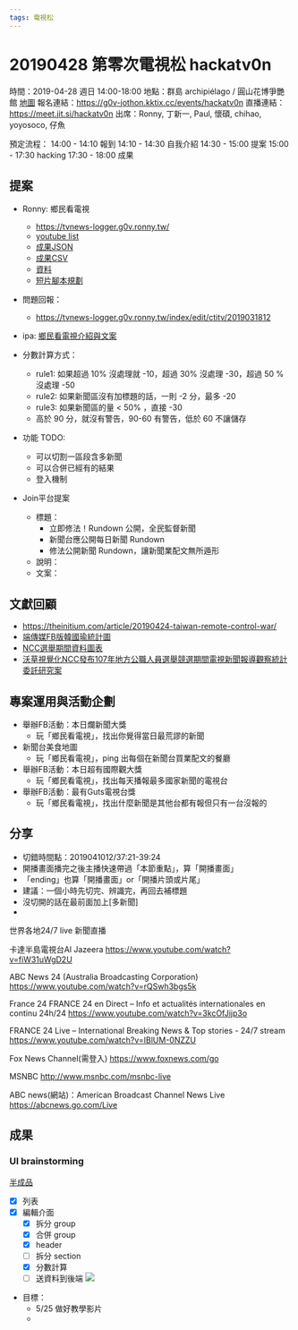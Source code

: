 ```yaml
---
tags: 電視松
---
```


20190428 第零次電視松 hackatv0n
====================
時間：2019-04-28 週日 14:00-18:00
地點：群島 archipiélago / 圓山花博爭艷館 [地圖](https://i.imgur.com/HZVYDzF.png)
報名連結：https://g0v-jothon.kktix.cc/events/hackatv0n
直播連結：https://meet.jit.si/hackatv0n
出席：Ronny, 丁新一, Paul, 懷碩, chihao, yoyosoco, 仔魚

預定流程：
14:00 - 14:10 報到
14:10 - 14:30 自我介紹
14:30 - 15:00 提案
15:00 - 17:30 hacking
17:30 - 18:00 成果

提案
---
* Ronny: 鄉民看電視
    * https://tvnews-logger.g0v.ronny.tw/
    * [youtube list](https://github.com/ronnywang/twtvnews/blob/master/youtube.csv)
    * [成果JSON](https://tvnews-logger.g0v.ronny.tw/index/result/ctitv/2019032818/sgh881U3xh)
    * [成果CSV](https://tvnews-logger.g0v.ronny.tw/index/result/ctitv/2019032818/sgh881U3xh?format=csv)
    * [資料](https://tw-tvnews.s3.amazonaws.com/reports/set/2019042518/data.json)
    * [短片腳本規劃](https://g0v.hackmd.io/HFGOGx42Q--qrd49ayRCsA)
* 問題回報：
    * https://tvnews-logger.g0v.ronny.tw/index/edit/ctitv/2019031812
* ipa: [鄉民看電視介紹與文案](https://g0v.hackmd.io/ygAUri2uToGbyvM-Elxu7w)
* 分數計算方式：
    * rule1: 如果超過 10% 沒處理就 -10，超過 30% 沒處理 -30，超過 50 % 沒處理 -50
    * rule2: 如果新聞區沒有加標題的話，一則 -2 分，最多 -20
    * rule3: 如果新聞區的量 < 50% ，直接 -30
    * 高於 90 分，就沒有警告，90-60 有警告，低於 60 不讓儲存


* 功能 TODO:
    * 可以切割一區段含多新聞
    * 可以合併已經有的結果
    * 登入機制

* Join平台提案
    * 標題：
        * 立即修法！Rundown 公開，全民監督新聞
        * 新聞台應公開每日新聞 Rundown
        * 修法公開新聞 Rundown，讓新聞業配文無所遁形
    * 說明：
    * 文案：

## 文獻回顧
* https://theinitium.com/article/20190424-taiwan-remote-control-war/
* [端傳媒FB版韓國瑜統計圖](https://bit.ly/2Vzssh1)
* [NCC選舉期間資料圖表](https://www.facebook.com/ncc.gov.tw/photos/a.1614467792120903/2370161096551565/?type=3&theater) 
* [沃草視覺化NCC發布107年地方公職人員選舉競選期間電視新聞報導觀察統計委託研究案](https://www.facebook.com/watchout.tw/photos/a.276078935883660/1271046333053577/?type=3&theater)


## 專案運用與活動企劃

* 舉辦FB活動：本日爛新聞大獎
    * 玩「鄉民看電視」，找出你覺得當日最荒謬的新聞
* 新聞台美食地圖
    * 玩「鄉民看電視」，ping 出每個在新聞台買業配文的餐廳
* 舉辦FB活動：本日超有國際觀大獎
    * 玩「鄉民看電視」，找出每天播報最多國家新聞的電視台
* 舉辦FB活動：最有Guts電視台獎
    * 玩「鄉民看電視」，找出什麼新聞是其他台都有報但只有一台沒報的


分享
---
* 切錯時間點：2019041012/37:21-39:24
* 開播畫面播完之後主播快速帶過「本節重點」，算「開播畫面」
* 「ending」也算「開播畫面」or「開播片頭或片尾」
* 建議：一個小時先切完、辨識完，再回去補標題
* 沒切開的話在最前面加上[多新聞]
* 

世界各地24/7 live 新聞直播

卡達半島電視台Al Jazeera
https://www.youtube.com/watch?v=fiW31uWgD2U

ABC News 24 (Australia Broadcasting Corporation)
https://www.youtube.com/watch?v=rQSwh3bgs5k

France 24 
FRANCE 24 en Direct – Info et actualités internationales en continu 24h/24
https://www.youtube.com/watch?v=3kcOfJijp3o

FRANCE 24 Live – International Breaking News & Top stories - 24/7 stream
https://www.youtube.com/watch?v=IBlUM-0NZZU

Fox News Channel(需登入)
https://www.foxnews.com/go

MSNBC
http://www.msnbc.com/msnbc-live

ABC news(網站)：American Broadcast Channel News Live
https://abcnews.go.com/Live


成果
---
### UI brainstorming
[半成品](http://172.104.104.133:5000/)
- [x] 列表
- [x] 編輯介面
    - [x] 拆分 group
    - [x] 合併 group
    - [x] header
    - [ ] 拆分 section
    - [x] 分數計算
    - [ ] 送資料到後端
![](https://g0vhackmd.blob.core.windows.net/g0v-hackmd-images/upload_69b98fc2e2f731c5380ebbbedc066d29)

* 目標：
    * 5/25 做好教學影片
    * 
